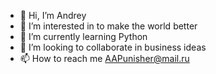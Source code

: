 - 👋 Hi, I’m Andrey 
- 👀 I’m interested in to make the world better
- 🌱 I’m currently learning Python
- 💞️ I’m looking to collaborate in business ideas
- 📫 How to reach me AAPunisher@mail.ru

<!---
Axewyl/Axewyl is a ✨ special ✨ repository because its `README.md` (this file) appears on your GitHub profile.
You can click the Preview link to take a look at your changes.
--->
